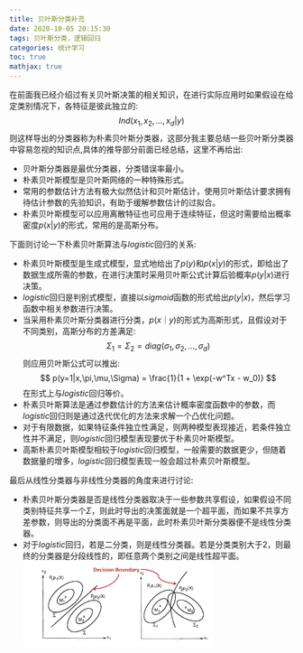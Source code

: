 ```yaml
---
title: 贝叶斯分类补充
date: 2020-10-05 20:15:30
tags: 贝叶斯分类，逻辑回归
categories: 统计学习 
toc: true
mathjax: true 
---
```

在前面我已经介绍过有关贝叶斯决策的相关知识，在进行实际应用时如果假设在给定类别情况下，各特征是彼此独立的:
$$
    Ind(x_1,x_2, \dots, x_d |y)
$$
则这样导出的分类器称为朴素贝叶斯分类器，这部分我主要总结一些贝叶斯分类器中容易忽视的知识点,具体的推导部分前面已经总结，这里不再给出:

- 贝叶斯分类器是最优分类器，分类错误率最小。
- 朴素贝叶斯模型是贝叶斯网络的一种特殊形式。
- 常用的参数估计方法有极大似然估计和贝叶斯估计，使用贝叶斯估计要求拥有待估计参数的先验知识，有助于缓解参数估计的过拟合。
- 朴素贝叶斯模型可以应用离散特征也可应用于连续特征，但这时需要给出概率密度$p(x|y)$的形式，常用的是高斯分布。

下面则讨论一下朴素贝叶斯算法与$logistic$回归的关系:
- 朴素贝叶斯模型是生成式模型，显式地给出了$p(y)$和$p(x|y)$的形式，即给出了数据生成所需的参数，在进行决策时采用贝叶斯公式计算后验概率$p(y|x)$进行决策。
- $logistic$回归是判别式模型，直接以$sigmoid$函数的形式给出$p(y|x)$，然后学习函数中相关参数进行决策。
- 当采用朴素贝叶斯分类器进行分类，$p(x｜y)$的形式为高斯形式，且假设对于不同类别，高斯分布的方差满足:
$$
     \Sigma_1 = \Sigma_2 = diag(\sigma_1, \sigma_2, \dots, \sigma_d)
$$
则应用贝叶斯公式可以推出:
$$
    p(y=1|x,\pi,\mu,\Sigma) = \frac{1}{1 + \exp(-w^Tx - w_0)}
$$
在形式上与$logistic$回归等价。
- 朴素贝叶斯算法是通过参数估计的方法来估计概率密度函数中的参数，而$logistic$回归则是通过迭代优化的方法来求解一个凸优化问题。 
- 对于有限数据，如果特征条件独立性满足，则两种模型表现接近，若条件独立性并不满足，则$logistic$回归模型表现要优于朴素贝叶斯模型。 
- 高斯朴素贝叶斯模型相较于$logistic$回归模型，一般需要的数据更少，但随着数据量的增多，$logistic$回归模型表现一般会超过朴素贝叶斯模型。

最后从线性分类器与非线性分类器的角度来进行讨论:

- 朴素贝叶斯分类器是否是线性分类器取决于一些参数共享假设，如果假设不同类别特征共享一个$\Sigma$，则此时导出的决策面就是一个超平面，而如果不共享方差参数，则导出的分类面不再是平面，此时朴素贝叶斯分类器便不是线性分类器。
- 对于$logistic$回归，若是二分类，则是线性分类器。若是分类类别大于2，则最终的分类器是分段线性的，即任意两个类别之间是线性超平面。
![朴素贝叶斯](https://raw.githubusercontent.com/xuejy19/xuejy19.github.io/source/Img/NB2.png)